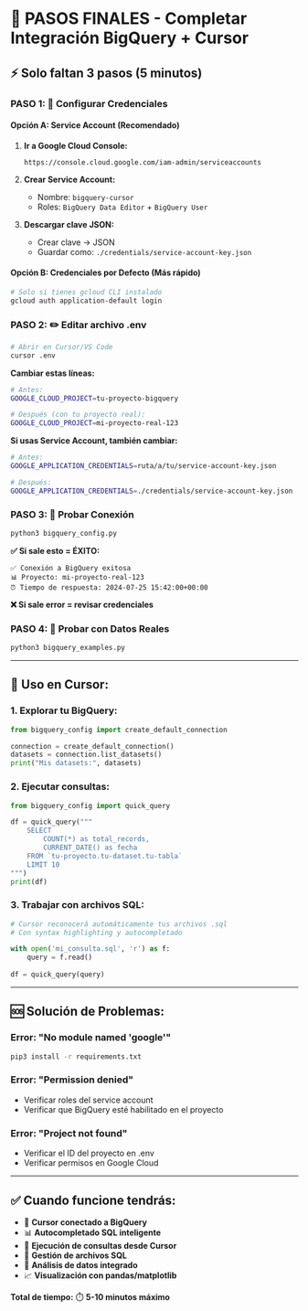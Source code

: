 # 🚨 PASOS FINALES - Completar Integración BigQuery + Cursor

## ⚡ Solo faltan 3 pasos (5 minutos)

### **PASO 1: 🔑 Configurar Credenciales**

#### **Opción A: Service Account (Recomendado)**
1. **Ir a Google Cloud Console:**
   ```
   https://console.cloud.google.com/iam-admin/serviceaccounts
   ```

2. **Crear Service Account:**
   - Nombre: `bigquery-cursor`
   - Roles: `BigQuery Data Editor` + `BigQuery User`

3. **Descargar clave JSON:**
   - Crear clave → JSON
   - Guardar como: `./credentials/service-account-key.json`

#### **Opción B: Credenciales por Defecto (Más rápido)**
```bash
# Solo si tienes gcloud CLI instalado
gcloud auth application-default login
```

### **PASO 2: ✏️ Editar archivo .env**

```bash
# Abrir en Cursor/VS Code
cursor .env
```

**Cambiar estas líneas:**
```bash
# Antes:
GOOGLE_CLOUD_PROJECT=tu-proyecto-bigquery

# Después (con tu proyecto real):
GOOGLE_CLOUD_PROJECT=mi-proyecto-real-123
```

**Si usas Service Account, también cambiar:**
```bash
# Antes:
GOOGLE_APPLICATION_CREDENTIALS=ruta/a/tu/service-account-key.json

# Después:
GOOGLE_APPLICATION_CREDENTIALS=./credentials/service-account-key.json
```

### **PASO 3: 🧪 Probar Conexión**

```bash
python3 bigquery_config.py
```

**✅ Si sale esto = ÉXITO:**
```
✅ Conexión a BigQuery exitosa
📊 Proyecto: mi-proyecto-real-123
⏰ Tiempo de respuesta: 2024-07-25 15:42:00+00:00
```

**❌ Si sale error = revisar credenciales**

### **PASO 4: 🎉 Probar con Datos Reales**

```bash
python3 bigquery_examples.py
```

---

## 🔧 **Uso en Cursor:**

### **1. Explorar tu BigQuery:**
```python
from bigquery_config import create_default_connection

connection = create_default_connection()
datasets = connection.list_datasets()
print("Mis datasets:", datasets)
```

### **2. Ejecutar consultas:**
```python
from bigquery_config import quick_query

df = quick_query("""
    SELECT 
        COUNT(*) as total_records,
        CURRENT_DATE() as fecha
    FROM `tu-proyecto.tu-dataset.tu-tabla`
    LIMIT 10
""")
print(df)
```

### **3. Trabajar con archivos SQL:**
```python
# Cursor reconocerá automáticamente tus archivos .sql
# Con syntax highlighting y autocompletado

with open('mi_consulta.sql', 'r') as f:
    query = f.read()
    
df = quick_query(query)
```

---

## 🆘 **Solución de Problemas:**

### **Error: "No module named 'google'"**
```bash
pip3 install -r requirements.txt
```

### **Error: "Permission denied"**
- Verificar roles del service account
- Verificar que BigQuery esté habilitado en el proyecto

### **Error: "Project not found"**
- Verificar el ID del proyecto en .env
- Verificar permisos en Google Cloud

---

## ✅ **Cuando funcione tendrás:**

- 🔗 **Cursor conectado a BigQuery**
- 📊 **Autocompletado SQL inteligente**
- 🧪 **Ejecución de consultas desde Cursor**
- 📁 **Gestión de archivos SQL**
- 🎯 **Análisis de datos integrado**
- 📈 **Visualización con pandas/matplotlib**

**Total de tiempo:** ⏱️ **5-10 minutos máximo** 
